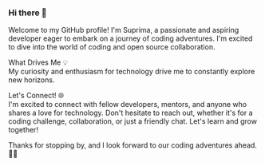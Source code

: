 ### Hi there 👋
Welcome to my GitHub profile! I'm Suprima, a passionate and aspiring developer eager to embark on a journey of coding adventures. I'm excited to dive into the world of coding and open source collaboration.

What Drives Me 💡                                                                              
My curiosity and enthusiasm for technology drive me to constantly explore new horizons. 

Let's Connect! 🌐                                                                                           
I'm excited to connect with fellow developers, mentors, and anyone who shares a love for technology. Don't hesitate to reach out, whether it's for a coding challenge, collaboration, or just a friendly chat. Let's learn and grow together!
                                                           
Thanks for stopping by, and I look forward to our coding adventures ahead. 🚀✨
